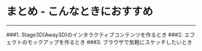 # まとめ - こんなときにおすすめ <i class="fa fa-smile-o"></i>
***
###1. Stage3D(Away3D)の<span class="red">インタラクティブコンテンツを作るとき</span>
###2. エフェクトの<span class="red">モックアップを作るとき</span>
###3. ブラウザで気軽に<span class="red">スケッチしたいとき</span>